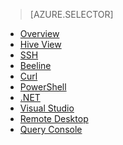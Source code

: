 > [AZURE.SELECTOR]
- [Overview](../articles/hdinsight/hdinsight-use-hive.md)
- [Hive View](../articles/hdinsight/hdinsight-hadoop-use-hive-ambari-view.md)
- [SSH](../articles/hdinsight/hdinsight-hadoop-use-hive-ssh.md)
- [Beeline](../articles/hdinsight/hdinsight-hadoop-use-hive-beeline.md)
- [Curl](../articles/hdinsight/hdinsight-hadoop-use-hive-curl.md)
- [PowerShell](../articles/hdinsight/hdinsight-hadoop-use-hive-powershell.md)
- [.NET](../articles/hdinsight/hdinsight-hadoop-use-hive-dotnet-sdk.md)
- [Visual Studio](../articles/hdinsight/hdinsight-hadoop-use-hive-visual-studio.md)
- [Remote Desktop](../articles/hdinsight/hdinsight-hadoop-use-hive-remote-desktop.md)
- [Query Console](../articles/hdinsight/hdinsight-hadoop-use-hive-query-console.md)


<!--HONumber=Oct16_HO2-->



